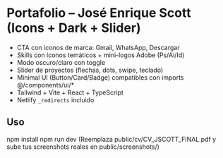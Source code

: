 # Portafolio – José Enrique Scott (Icons + Dark + Slider)
- CTA con iconos de marca: Gmail, WhatsApp, Descargar
- Skills con íconos temáticos + mini-logos Adobe (Ps/Ai/Id)
- Modo oscuro/claro con toggle
- Slider de proyectos (flechas, dots, swipe, teclado)
- Minimal UI (Button/Card/Badge) compatibles con imports @/components/ui/*
- Tailwind + Vite + React + TypeScript
- Netlify `_redirects` incluido

## Uso
npm install
npm run dev
(Reemplaza public/cv/CV_JSCOTT_FINAL.pdf y sube tus screenshots reales en public/screenshots/)